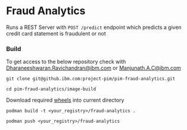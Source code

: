 # Fraud Analytics

Runs a REST Server with `POST /predict` endpoint which predicts a given credit card statement is fraudulent or not

### Build

To get access to the below repository check with Dharaneeshwaran.Ravichandran@ibm.com or Manjunath.A.C@ibm.com

```shell
git clone git@github.ibm.com:project-pim/pim-fraud-analytics.git

cd pim-fraud-analytics/image-build
```

Download required [wheels](https://ibm.box.com/s/w0yl8bcf4ijvw6mdzpxyvsesv1f7uwu6) into current directory

```shell
podman build -t <your_registry>/fraud-analytics .

podman push <your_registry>/fraud-analytics
```

